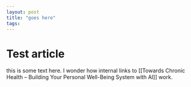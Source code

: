 ```yaml
---
layout: post
title: "goes here"
tags: 
---
```

# Test article

this is some text here. I wonder how internal links to [[Towards Chronic Health – Building Your Personal Well-Being System with AI]] work.